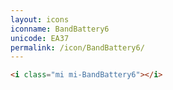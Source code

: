 ```yaml
---
layout: icons
iconname: BandBattery6
unicode: EA37
permalink: /icon/BandBattery6/
---
```


``` html
<i class="mi mi-BandBattery6"></i>
```
